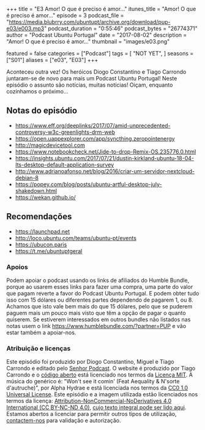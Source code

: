 +++
title = "E3 Amor! O que é preciso é amor…"
itunes_title = "Amor! O que é preciso é amor…"
episode = 3
podcast_file = "https://media.blubrry.com/ubuntupt/archive.org/download/pup-e03/e003.mp3"
podcast_duration = "0:55:46"
podcast_bytes = "26774371"
author = "Podcast Ubuntu Portugal"
date = "2017-08-02"
description = "Amor! O que é preciso é amor…"
thumbnail = "images/e03.png"

featured = false
categories = ["Podcast"]
tags = [
  "NOT YET",
]
seasons = ["S01"]
aliases = ["e03", "E03"]
+++

Aconteceu outra vez!
Os heróicos Diogo Constantino e Tiago Carrondo juntaram-se de novo para mais um Podcast Ubuntu Portugal!
Neste episódio o assunto são notícias, muitas notícias!
Oiçam, enquanto cozinhamos o próximo…

## Notas do episódio
* https://www.eff.org/deeplinks/2017/07/amid-unprecedented-controversy-w3c-greenlights-drm-web
* https://open.uappexplorer.com/app/syncthing.zeropointenergy
* http://magicdevicetool.com
* https://www.notebookcheck.net/Jide-to-drop-Remix-OS.235776.0.html
* https://insights.ubuntu.com/2017/07/21/dustin-kirkland-ubuntu-18-04-lts-desktop-default-application-survey
* http://www.adrianoafonso.net/blog/2016/criar-um-servidor-nextcloud-debian-8
* https://popey.com/blog/posts/ubuntu-artful-desktop-july-shakedown.html
* https://wekan.github.io/

## Recomendações
* https://launchpad.net
* http://loco.ubuntu.com/teams/ubuntu-pt/events
* https://ubucon.paris
* https://t.me/ubuntuptgeral


### Apoios
Podem apoiar o podcast usando os links de afiliados do Humble Bundle, porque ao usarem esses links para fazer uma compra, uma parte do valor que pagam reverte a favor do Podcast Ubuntu Portugal.
E podem obter tudo isso com 15 dólares ou diferentes partes dependendo de pagarem 1, ou 8.
Achamos que isto vale bem mais do que 15 dólares, pelo que se puderem paguem mais um pouco mais visto que têm a opção de pagar o quanto quiserem.
Se estiverem interessados em outros bundles não listados nas notas usem o link https://www.humblebundle.com/?partner=PUP e vão estar também a apoiar-nos.

### Atribuição e licenças
Este episódio foi produzido por Diogo Constantino, Miguel e Tiago Carrondo e editado pelo [Senhor Podcast](https://senhorpodcast.pt/).
O website é produzido por Tiago Carrondo e o [código aberto](https://gitlab.com/podcastubuntuportugal/website) está licenciado nos termos da [Licença MIT](https://gitlab.com/podcastubuntuportugal/website/main/LICENSE).
A música do genérico é: "Won't see it comin' (Feat Aequality & N'sorte d'autruche)", por Alpha Hydrae e está licenciada nos termos da [CC0 1.0 Universal License](https://creativecommons.org/publicdomain/zero/1.0/).
Este episódio e a imagem utilizada estão licenciados nos termos da licença: [Attribution-NonCommercial-NoDerivatives 4.0 International (CC BY-NC-ND 4.0)](https://creativecommons.org/licenses/by-nc-nd/4.0/), [cujo texto integral pode ser lido aqui](https://creativecommons.org/licenses/by-nc-nd/4.0/legalcode). Estamos abertos a licenciar para permitir outros tipos de utilização, [contactem-nos](https://podcastubuntuportugal.org/contactos) para validação e autorização.

